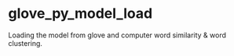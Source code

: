 glove_py_model_load
===================

Loading the model from glove and computer word similarity &amp; word clustering.
